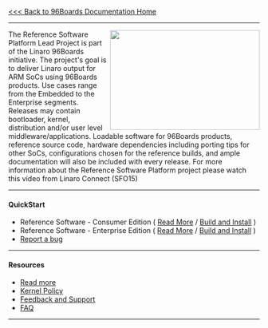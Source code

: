 [<<< Back to 96Boards Documentation Home](https://github.com/96boards/documentation/wiki)

***

<a href="http://connect.linaro.org/resource/sfo15/sfo15-104-the-96boards-software-reference-platform/" target="_blank"><img align="right" src="http://i.imgur.com/UzmaWUD.png" data-canonical-src="http://i.imgur.com/UzmaWUD.png" width="300" height="200" /></a>

The Reference Software Platform Lead Project is part of the Linaro 96Boards initiative. The project's goal is to deliver Linaro output for ARM SoCs using 96Boards products. Use cases range from the Embedded to the Enterprise segments. Releases may contain bootloader, kernel, distribution and/or user level middleware/applications. Loadable software for 96Boards products, reference source code, hardware dependencies including porting tips for other SoCs, configurations chosen for the reference builds, and ample documentation will also be included with every release.
For more information about the Reference Software Platform project please watch this video from Linaro Connect (SFO15)

***

#### QuickStart

- Reference Software - Consumer Edition ( [Read More]() / [Build and Install](https://github.com/96boards/documentation/wiki/Reference-Platform-CE-Home) )
- Reference Software - Enterprise Edition ( [Read More]() / [Build and Install](https://github.com/96boards/documentation/wiki/Reference-Platform-EE-Home) )
- [Report a bug](https://github.com/96boards/documentation/wiki/Reference-Platform-bugs)

***

#### Resources

- [Read more](https://github.com/96boards/documentation/wiki/ReferencePlatform)
- [Kernel Policy](https://github.com/96boards/documentation/wiki/RP-Kernel-Policy)
- [Feedback and Support]()
- [FAQ]()

***